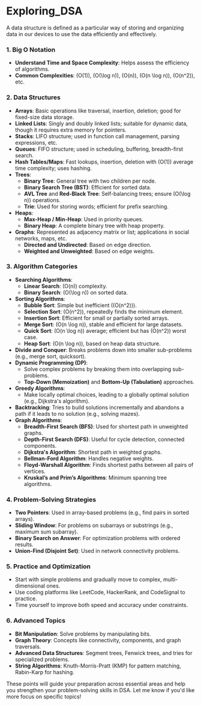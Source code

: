 # Exploring_DSA
A data structure is defined as a particular way of storing and organizing data in our devices to use the data efficiently and effectively.

### 1. **Big O Notation**
   - **Understand Time and Space Complexity**: Helps assess the efficiency of algorithms.
   - **Common Complexities**: \(O(1)\), \(O(\log n)\), \(O(n)\), \(O(n \log n)\), \(O(n^2)\), etc.

### 2. **Data Structures**
   - **Arrays**: Basic operations like traversal, insertion, deletion; good for fixed-size data storage.
   - **Linked Lists**: Singly and doubly linked lists; suitable for dynamic data, though it requires extra memory for pointers.
   - **Stacks**: LIFO structure; used in function call management, parsing expressions, etc.
   - **Queues**: FIFO structure; used in scheduling, buffering, breadth-first search.
   - **Hash Tables/Maps**: Fast lookups, insertion, deletion with \(O(1)\) average time complexity; uses hashing.
   - **Trees**:
     - **Binary Tree**: General tree with two children per node.
     - **Binary Search Tree (BST)**: Efficient for sorted data.
     - **AVL Tree** and **Red-Black Tree**: Self-balancing trees; ensure \(O(\log n)\) operations.
     - **Trie**: Used for storing words; efficient for prefix searching.
   - **Heaps**:
     - **Max-Heap / Min-Heap**: Used in priority queues.
     - **Binary Heap**: A complete binary tree with heap property.
   - **Graphs**: Represented as adjacency matrix or list; applications in social networks, maps, etc.
     - **Directed and Undirected**: Based on edge direction.
     - **Weighted and Unweighted**: Based on edge weights.

### 3. **Algorithm Categories**
   - **Searching Algorithms**:
     - **Linear Search**: \(O(n)\) complexity.
     - **Binary Search**: \(O(\log n)\) on sorted data.
   - **Sorting Algorithms**:
     - **Bubble Sort**: Simple but inefficient (\(O(n^2)\)).
     - **Selection Sort**: \(O(n^2)\), repeatedly finds the minimum element.
     - **Insertion Sort**: Efficient for small or partially sorted arrays.
     - **Merge Sort**: \(O(n \log n)\), stable and efficient for large datasets.
     - **Quick Sort**: \(O(n \log n)\) average; efficient but has \(O(n^2)\) worst case.
     - **Heap Sort**: \(O(n \log n)\), based on heap data structure.
   - **Divide and Conquer**: Breaks problems down into smaller sub-problems (e.g., merge sort, quicksort).
   - **Dynamic Programming (DP)**:
     - Solve complex problems by breaking them into overlapping sub-problems.
     - **Top-Down (Memoization)** and **Bottom-Up (Tabulation)** approaches.
   - **Greedy Algorithms**:
     - Make locally optimal choices, leading to a globally optimal solution (e.g., Dijkstra's algorithm).
   - **Backtracking**: Tries to build solutions incrementally and abandons a path if it leads to no solution (e.g., solving mazes).
   - **Graph Algorithms**:
     - **Breadth-First Search (BFS)**: Used for shortest path in unweighted graphs.
     - **Depth-First Search (DFS)**: Useful for cycle detection, connected components.
     - **Dijkstra's Algorithm**: Shortest path in weighted graphs.
     - **Bellman-Ford Algorithm**: Handles negative weights.
     - **Floyd-Warshall Algorithm**: Finds shortest paths between all pairs of vertices.
     - **Kruskal’s and Prim’s Algorithms**: Minimum spanning tree algorithms.

### 4. **Problem-Solving Strategies**
   - **Two Pointers**: Used in array-based problems (e.g., find pairs in sorted arrays).
   - **Sliding Window**: For problems on subarrays or substrings (e.g., maximum sum subarray).
   - **Binary Search on Answer**: For optimization problems with ordered results.
   - **Union-Find (Disjoint Set)**: Used in network connectivity problems.

### 5. **Practice and Optimization**
   - Start with simple problems and gradually move to complex, multi-dimensional ones.
   - Use coding platforms like LeetCode, HackerRank, and CodeSignal to practice.
   - Time yourself to improve both speed and accuracy under constraints.

### 6. **Advanced Topics**
   - **Bit Manipulation**: Solve problems by manipulating bits.
   - **Graph Theory**: Concepts like connectivity, components, and graph traversals.
   - **Advanced Data Structures**: Segment trees, Fenwick trees, and tries for specialized problems.
   - **String Algorithms**: Knuth-Morris-Pratt (KMP) for pattern matching, Rabin-Karp for hashing.

These points will guide your preparation across essential areas and help you strengthen your problem-solving skills in DSA. Let me know if you'd like more focus on specific topics!
